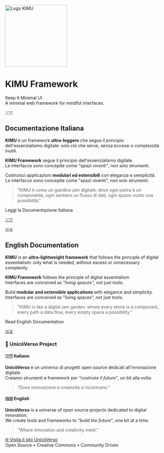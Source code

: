<div class="home-container">
  <div class="hero-section">
    <div class="logo-container">
      <img src="/images/logo_kimu.png" alt="Logo KIMU" width="200" />
    </div>
    <h1 class="hero-title">KIMU Framework</h1>
    <p class="hero-subtitle">
      Keep It Minimal UI<br>
      A minimal web framework
      for mindful interfaces.
    </p>
    <div class="language-sections">
      <div class="language-section">
        <div class="language-column">
          <p class="flag-icon">🇮🇹</p>
          <h2>Documentazione Italiana</h2>
          <p>
            <strong>KIMU</strong> è un framework <strong>ultra-leggero</strong> che segue il principio dell'essenzialismo digitale: 
            solo ciò che serve, senza eccessi o complessità inutili.
          </p>
          <p>
            <strong>KIMU Framework</strong> segue il principio dell'essenzialismo digitale.<br>
            Le interfacce sono concepite come <em>"spazi viventi"</em>, non solo strumenti.
          </p>
          <p>
            Costruisci applicazioni <strong>modulari ed estensibili</strong> con eleganza e semplicità. 
            Le interfacce sono concepite come "spazi viventi", non solo strumenti.
          </p>
          <blockquote class="zen-quote">
            "KIMU è come un giardino zen digitale: dove ogni pietra è un componente, ogni sentiero un flusso di dati, ogni spazio vuoto una possibilità."
          </blockquote>
          <div class="section-button">
            <p class="button-text">Leggi la Documentazione Italiana</p>
            <a href="/it/" class="flag-button">
              🇮🇹
            </a>
          </div>
        </div>
        <div class="language-column">
          <p class="flag-icon">🇬🇧</p>
          <h2>English Documentation</h2>
          <p>
            <strong>KIMU</strong> is an <strong>ultra-lightweight framework</strong> that follows the principle of digital essentialism: 
            only what is needed, without excess or unnecessary complexity.
          </p>
          <p>
            <strong>KIMU Framework</strong> follows the principle of digital essentialism.<br>
            Interfaces are conceived as <em>"living spaces"</em>, not just tools.
          </p>
          <p>
            Build <strong>modular and extensible applications</strong> with elegance and simplicity. 
            Interfaces are conceived as "living spaces", not just tools.
          </p>
          <blockquote class="zen-quote">
            "KIMU is like a digital zen garden: where every stone is a component, every path a data flow, every empty space a possibility."
          </blockquote>
          <div class="section-button">
            <p class="button-text">Read English Documentation</p>
            <a href="/en/" class="flag-button">
              🇬🇧
            </a>
          </div>
        </div>
      </div>
    </div>
  </div>
  <div class="info-card">
    <div class="info-header">
      <h3>🌟 UnicòVerso Project</h3>
    </div>
    <div class="info-sections">
      <div class="info-column">
        <h4>🇮🇹 Italiano</h4>
        <p class="info-description">
          <strong>UnicòVerso</strong> è un universo di progetti open source dedicati all'innovazione digitale.<br>
          Creiamo strumenti e framework per <em>"costruire il futuro"</em>, un bit alla volta.
        </p>
        <blockquote class="zen-quote">
          "Dove innovazione e creatività si incontrano."
        </blockquote>
      </div>
      <div class="info-column">
        <h4>🇬🇧 English</h4>
        <p class="info-description">
          <strong>UnicòVerso</strong> is a universe of open source projects dedicated to digital innovation.<br>
          We create tools and frameworks to <em>"build the future"</em>, one bit at a time.
        </p>
        <blockquote class="zen-quote">
          "Where innovation and creativity meet."
        </blockquote>
      </div>
    </div>
    <div class="project-link">
      <a href="https://unicoverso.com/" target="_blank">
        🌐 <span>Visita il sito UnicòVerso</span>
      </a>
      <br>
      <span class="project-meta">
        Open Source • Creative Commons • Community Driven
      </span>
    </div>
  </div>
</div>